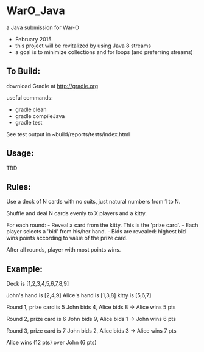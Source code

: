 WarO_Java
=========

a Java submission for War-O

- February 2015 
- this project will be revitalized by using Java 8 streams
- a goal is to minimize collections and for loops (and preferring streams)

To Build:
---------

download Gradle at http://gradle.org

useful commands:

- gradle clean
- gradle compileJava
- gradle test

See test output in ~build/reports/tests/index.html

Usage:
---------

TBD

Rules:
---------

Use a deck of N cards with no suits, just natural numbers from 1 to N.

Shuffle and deal N cards evenly to X players and a kitty.

For each round:
	- Reveal a card from the kitty. This is the 'prize card'.
	- Each player selects a 'bid' from his/her hand.
	- Bids are revealed: highest bid wins points according to value of the prize card.

After all rounds, player with most points wins.

Example:
---------

Deck is [1,2,3,4,5,6,7,8,9]

John's hand is [2,4,9]
Alice's hand is [1,3,8]
kitty is [5,6,7]

Round 1, prize card is 5
John bids 4, Alice bids 8 -> Alice wins 5 pts

Round 2, prize card is 6
John bids 9, Alice bids 1 -> John wins 6 pts

Round 3, prize card is 7
John bids 2, Alice bids 3 -> Alice wins 7 pts

Alice wins (12 pts) over John (6 pts)